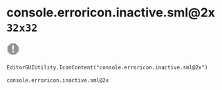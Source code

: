 # console.erroricon.inactive.sml@2x `32x32`
<img src="/img/console.erroricon.inactive.sml@2x.png" width=32 height=32>

``` CSharp
EditorGUIUtility.IconContent("console.erroricon.inactive.sml@2x")
```
```
console.erroricon.inactive.sml@2x
```
